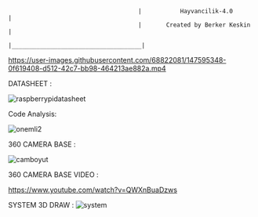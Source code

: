                                          |           Hayvancilik-4.0           |
                                         |       Created by Berker Keskin      |
                                         |_____________________________________|
                                                                


     

https://user-images.githubusercontent.com/68822081/147595348-0f619408-d512-42c7-bb98-464213ae882a.mp4

DATASHEET :


   ![raspberrypidatasheet](https://user-images.githubusercontent.com/68822081/147595736-d6292720-5a37-4042-ae5b-524437531742.png)
   

Code Analysis:

![onemli2](https://user-images.githubusercontent.com/68822081/147595854-c4bd3f38-6e5d-4890-8f6e-c3431b2b46ff.jpg)

360 CAMERA BASE :

![camboyut](https://user-images.githubusercontent.com/68822081/147595964-907e282a-36d8-4137-b040-3aa4ce8afcef.png)

360 CAMERA BASE VIDEO :

https://www.youtube.com/watch?v=QWXnBuaDzws

SYSTEM 3D DRAW :
![system](https://user-images.githubusercontent.com/68822081/147596738-0c48178a-01f5-41cd-98a8-71e8c91711d3.png) 

